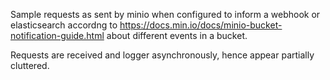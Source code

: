 Sample requests as sent by minio when configured to inform a webhook or
elasticsearch accordng to https://docs.min.io/docs/minio-bucket-notification-guide.html
about different events in a bucket.

Requests are received and logger asynchronously, hence appear partially cluttered.
